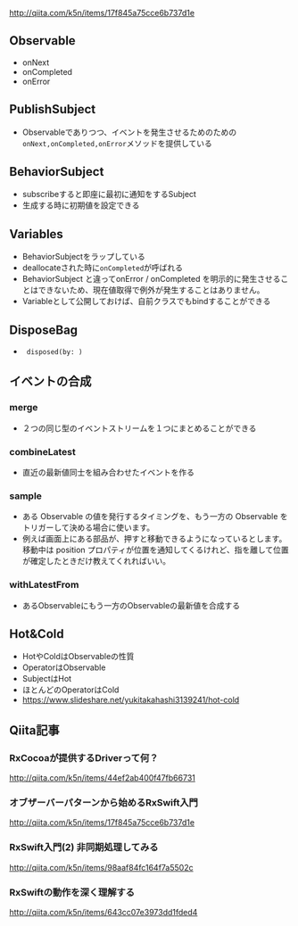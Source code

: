 
http://qiita.com/k5n/items/17f845a75cce6b737d1e
## Observable
- onNext
- onCompleted
- onError

## PublishSubject
- Observableでありつつ、イベントを発生させるためのための`onNext,onCompleted,onError`メソッドを提供している

## BehaviorSubject
- subscribeすると即座に最初に通知をするSubject
- 生成する時に初期値を設定できる

## Variables
- BehaviorSubjectをラップしている
- deallocateされた時に`onCompleted`が呼ばれる
- BehaviorSubject と違ってonError / onCompleted を明示的に発生させることはできないため、現在値取得で例外が発生することはありません。
- Variableとして公開しておけば、自前クラスでもbindすることができる

## DisposeBag
- ` disposed(by: )`

## イベントの合成
### merge
- ２つの同じ型のイベントストリームを１つにまとめることができる

### combineLatest
- 直近の最新値同士を組み合わせたイベントを作る

### sample
- ある Observable の値を発行するタイミングを、もう一方の Observable をトリガーして決める場合に使います。
- 例えば画面上にある部品が、押すと移動できるようになっているとします。移動中は position プロパティが位置を通知してくるけれど、指を離して位置が確定したときだけ教えてくれればいい。
### withLatestFrom
- あるObservableにもう一方のObservableの最新値を合成する

## Hot&Cold
- HotやColdはObservableの性質
- OperatorはObservable
- SubjectはHot
- ほとんどのOperatorはCold
- https://www.slideshare.net/yukitakahashi3139241/hot-cold

## Qiita記事
### RxCocoaが提供するDriverって何？
http://qiita.com/k5n/items/44ef2ab400f47fb66731

### オブザーバーパターンから始めるRxSwift入門
http://qiita.com/k5n/items/17f845a75cce6b737d1e

### RxSwift入門(2) 非同期処理してみる
http://qiita.com/k5n/items/98aaf84fc164f7a5502c

### RxSwiftの動作を深く理解する
http://qiita.com/k5n/items/643cc07e3973dd1fded4
